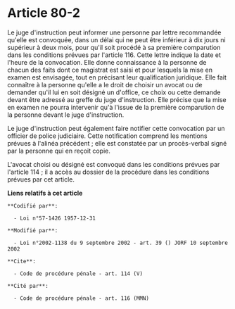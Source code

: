 # Article 80-2

Le juge d'instruction peut informer une personne par lettre recommandée qu'elle est convoquée, dans un délai qui ne peut être
inférieur à dix jours ni supérieur à deux mois, pour qu'il soit procédé à sa première comparution dans les conditions prévues
par l'article 116. Cette lettre indique la date et l'heure de la convocation. Elle donne connaissance à la personne de chacun
des faits dont ce magistrat est saisi et pour lesquels la mise en examen est envisagée, tout en précisant leur qualification
juridique. Elle fait connaître à la personne qu'elle a le droit de choisir un avocat ou de demander qu'il lui en soit désigné
un d'office, ce choix ou cette demande devant être adressé au greffe du juge d'instruction. Elle précise que la mise en
examen ne pourra intervenir qu'à l'issue de la première comparution de la personne devant le juge d'instruction. 

Le juge d'instruction peut également faire notifier cette convocation par un officier de police judiciaire. Cette
notification comprend les mentions prévues à l'alinéa précédent ; elle est constatée par un procès-verbal signé par la
personne qui en reçoit copie.

L'avocat choisi ou désigné est convoqué dans les conditions prévues par l'article 114 ; il a accès au dossier de la procédure
dans les conditions prévues par cet article.

**Liens relatifs à cet article**

	**Codifié par**:

	  - Loi n°57-1426 1957-12-31

	**Modifié par**:

	  - Loi n°2002-1138 du 9 septembre 2002 - art. 39 () JORF 10 septembre 2002

	**Cite**:

	  - Code de procédure pénale - art. 114 (V)

	**Cité par**:

	  - Code de procédure pénale - art. 116 (MMN)
